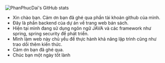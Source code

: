 ![PhanPhucDai's GitHub stats](https://github-readme-stats.vercel.app/api?username=PhanPhucDai&theme=gruvbox&show_icons=true)
- Xin chào bạn. Cảm ơn bạn đã ghé qua phần tài khoản github của mình.
- Đây là phần backend của dự án về trang web bán sách.
- Hiện tại mình đang sử dụng ngôn ngữ JAVA và các framework như spring, spring security để phát triển.
- Mình làm web này chủ yểu để thực hành khả năng lập trình cũng như trao dồi thêm kiến thức.
- Cảm ơn bạn đã ghé qua.
- Chúc bạn một ngày tốt lành 
